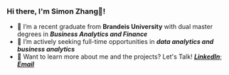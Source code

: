### Hi there, I'm Simon Zhang🖖!   


- 📕 I’m a recent graduate from **Brandeis University** with dual master degrees in ***Business Analytics and Finance*** 
- 🧮 I’m actively seeking full-time opportunities in ***data analytics and business analytics***
- 📮 Want to learn more about me and the projects? Let's Talk!
 [***LinkedIn***](https://www.linkedin.com/in/zhichaozhangsimon/);
 [***Email***](mailto:simon201918@gmail.com)
